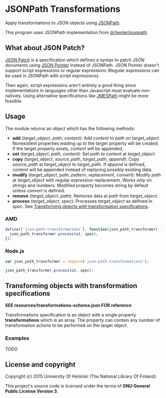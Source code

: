 # JSONPath Transformations

Apply transformations to JSON objects using [JSONPath](http://goessner.net/articles/JsonPath/).

This program uses JSONPath implementation from [dchester/jsonpath](https://github.com/dchester/jsonpath).
     
## What about JSON Patch?

[JSON Patch](http://jsonpatch.com/) is a specification which defines a syntax to patch JSON documents using [JSON Pointer](https://tools.ietf.org/html/rfc6901) instead of JSONPath. JSON Pointer doesn't support script expressions or regular expressions (Regular expressions can be used in JSONPath with script expressions).

Then again, script expressions aren't entirely a good thing since implementations in languages other than Javascript must evaluate non-natively. Using alternative specifications like [JMESPath](http://jmespath.org/) might be more feasible.

## Usage

The module returns an object which has the following methods:

* **add** (*target_object*, *path*, *content*): Add *content* to *path* on *target_object*. Nonexistent properties leading up to the target property will be created. If the target property exists, *content* will be appended. 
* **set** (*target_object*, *path*, *content*): Set *path* to *content* at *target_object*.
* **copy** (*target_object*, *source_path*, *target_path*, *append*): Copy *source_path* at *target_object* to *target_path*. If *append* is defined, *content* will be appended instead of replacing possibly existing data.
* **modify** (*target_object*, *path*, *pattern*, *replacement*, *convert*): Modify *path* at *target_object* with regular expression replacement. Works only on strings and numbers. Modified property becomes string by default unless *convert* is defined.
* **remove** (*target_object*, *path*): Removes data at *path* from *target_object*.
* **process** (*target_object*, *spec*): Processes *target_object* as defined in *spec*. See [Transforming objects with transformation specifications](#transforming-objects-with-transformation-specifications).

### AMD

```javascript
define(['json-path-transformations'], function(json_path_transformer) {
  json_path_transformer.process(o1, spec);
});
```

### Node.js

```javascript
var json_path_transformer = require('json-path-transformations');

json_path_transformer.process(o1, spec);

```

## Transforming objects with transformation specifications

**SEE resources/transformations-schema.json FOR reference**

Transformations specification is an object with a single property **transformations** which is an array. The property can contain any number of transformation actions to be performed on the target object.

### Examples

*TODO*

## License and copyright

Copyright (c) 2015 University Of Helsinki (The National Library Of Finland)

This project's source code is licensed under the terms of **GNU General Public License Version 3**.
